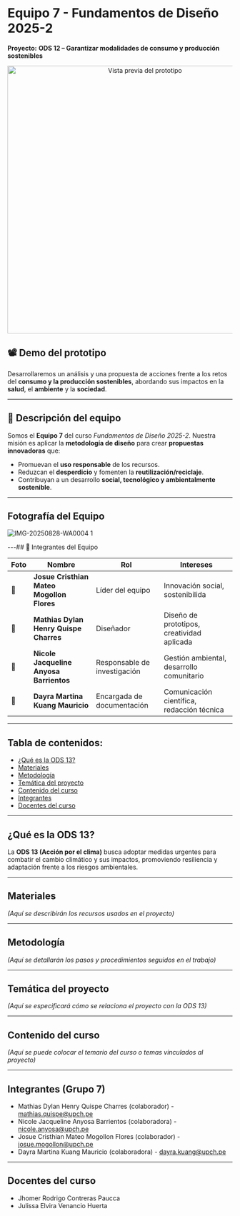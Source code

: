 # Equipo 7 - Fundamentos de Diseño 2025-2

**Proyecto:** **ODS 12 – Garantizar modalidades de consumo y producción sostenibles**

<p align="center">
  <img src="Recursos - Imàgenes/200-ODS-12.gif" alt="Vista previa del prototipo" width="600"/>
</p>

## 📽️ Demo del prototipo
Desarrollaremos un análisis y una propuesta de acciones frente a los retos del **consumo y la producción sostenibles**, abordando sus impactos en la **salud**, el **ambiente** y la **sociedad**.

---

## 👥 Descripción del equipo
Somos el **Equipo 7** del curso *Fundamentos de Diseño 2025-2*. Nuestra misión es aplicar la **metodología de diseño** para crear **propuestas innovadoras** que:
- Promuevan el **uso responsable** de los recursos.
- Reduzcan el **desperdicio** y fomenten la **reutilización/reciclaje**.
- Contribuyan a un desarrollo **social, tecnológico y ambientalmente sostenible**.


---
## Fotografía del Equipo
![IMG-20250828-WA0004 1](https://github.com/user-attachments/assets/0a4e330e-6d46-49d8-8c06-36d7d69c9a28)

---## 👥 Integrantes del Equipo  

| Foto | Nombre                                | Rol                           | Intereses                                      |
|------|---------------------------------------|-------------------------------|------------------------------------------------|
| 🧑 | **Josue Cristhian Mateo Mogollon Flores** | Líder del equipo            | Innovación social, sostenibilida               |
| 🧑 | **Mathias Dylan Henry Quispe Charres**  | Diseñador                     | Diseño de prototipos, creatividad aplicada     |
| 👩 | **Nicole Jacqueline Anyosa Barrientos** | Responsable de investigación  | Gestión ambiental, desarrollo comunitario      |
| 👩 | **Dayra Martina Kuang Mauricio**        | Encargada de documentación    | Comunicación científica, redacción técnica     |

---
## Tabla de contenidos:
- [¿Qué es la ODS 13?](#qué-es-la-ods-13)  
- [Materiales](#materiales)  
- [Metodología](#metodología)  
- [Temática del proyecto](#temática-del-proyecto)  
- [Contenido del curso](#contenido-del-curso)  
- [Integrantes](#integrantes)  
- [Docentes del curso](#docentes-del-curso)  

---

## ¿Qué es la ODS 13?
La **ODS 13 (Acción por el clima)** busca adoptar medidas urgentes para combatir el cambio climático y sus impactos, promoviendo resiliencia y adaptación frente a los riesgos ambientales.

---

## Materiales
*(Aquí se describirán los recursos usados en el proyecto)*

---

## Metodología
*(Aquí se detallarán los pasos y procedimientos seguidos en el trabajo)*

---

## Temática del proyecto
*(Aquí se especificará cómo se relaciona el proyecto con la ODS 13)*

---

## Contenido del curso
*(Aquí se puede colocar el temario del curso o temas vinculados al proyecto)*

---

## Integrantes (Grupo 7)
- Mathias Dylan Henry Quispe Charres (colaborador) - mathias.quispe@upch.pe  
- Nicole Jacqueline Anyosa Barrientos (colaboradora) - nicole.anyosa@upch.pe  
- Josue Cristhian Mateo Mogollon Flores (colaborador) - josue.mogollon@upch.pe  
- Dayra Martina Kuang Mauricio (colaboradora) - dayra.kuang@upch.pe  

---

## Docentes del curso
- Jhomer Rodrigo Contreras Paucca  
- Julissa Elvira Venancio Huerta  
